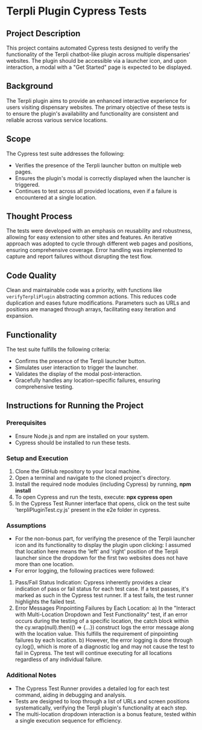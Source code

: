 # Terpli Plugin Cypress Tests

## Project Description

This project contains automated Cypress tests designed to verify the functionality of the Terpli chatbot-like plugin across multiple dispensaries' websites. The plugin should be accessible via a launcher icon, and upon interaction, a modal with a "Get Started" page is expected to be displayed.

## Background

The Terpli plugin aims to provide an enhanced interactive experience for users visiting dispensary websites. The primary objective of these tests is to ensure the plugin's availability and functionality are consistent and reliable across various service locations.

## Scope

The Cypress test suite addresses the following:
- Verifies the presence of the Terpli launcher button on multiple web pages.
- Ensures the plugin's modal is correctly displayed when the launcher is triggered.
- Continues to test across all provided locations, even if a failure is encountered at a single location.

## Thought Process

The tests were developed with an emphasis on reusability and robustness, allowing for easy extension to other sites and features. An iterative approach was adopted to cycle through different web pages and positions, ensuring comprehensive coverage. Error handling was implemented to capture and report failures without disrupting the test flow.

## Code Quality

Clean and maintainable code was a priority, with functions like `verifyTerpliPlugin` abstracting common actions. This reduces code duplication and eases future modifications. Parameters such as URLs and positions are managed through arrays, facilitating easy iteration and expansion.

## Functionality

The test suite fulfills the following criteria:
- Confirms the presence of the Terpli launcher button.
- Simulates user interaction to trigger the launcher.
- Validates the display of the modal post-interaction.
- Gracefully handles any location-specific failures, ensuring comprehensive testing.

## Instructions for Running the Project

### Prerequisites
- Ensure Node.js and npm are installed on your system.
- Cypress should be installed to run these tests.

### Setup and Execution
1. Clone the GitHub repository to your local machine.
2. Open a terminal and navigate to the cloned project's directory.
3. Install the required node modules (including Cypress) by running, **npm install**
4. To open Cypress and run the tests, execute: **npx cypress open**
5. In the Cypress Test Runner interface that opens, click on the test suite 'terpliPluginTest.cy.js' present in the e2e folder in cypress.

### Assumptions
- For the non-bonus part, for verifying the presence of the Terpli launcher icon and its functionality to display the plugin upon clicking: I assumed that location here means the 'left' and 'right' position of the Terpli launcher since the dropdown for the first two websites does not have more than one location.
- For error logging, the following practices were followed:
1. Pass/Fail Status Indication: Cypress inherently provides a clear indication of pass or fail status for each test case. If a test passes, it's marked as such in the Cypress test runner. If a test fails, the test runner highlights the failed test.
2. Error Messages Pinpointing Failures by Each Location: a) In the "Interact with Multi-Location Dropdown and Test Functionality" test, if an error occurs during the testing of a specific location, the catch block within the cy.wrap(null).then(() => {...}) construct logs the error message along with the location value. This fulfills the requirement of pinpointing failures by each location.
b) However, the error logging is done through cy.log(), which is more of a diagnostic log and may not cause the test to fail in Cypress. The test will continue executing for all locations regardless of any individual failure.


### Additional Notes

- The Cypress Test Runner provides a detailed log for each test command, aiding in debugging and analysis.
- Tests are designed to loop through a list of URLs and screen positions systematically, verifying the Terpli plugin's functionality at each step.
- The multi-location dropdown interaction is a bonus feature, tested within a single execution sequence for efficiency.
